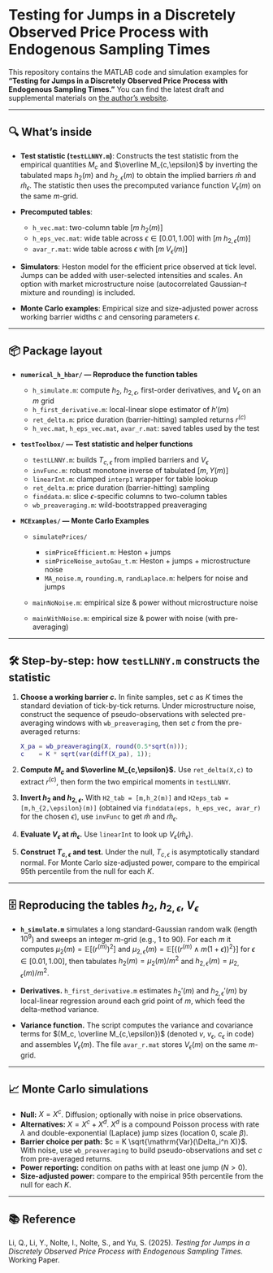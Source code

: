 # Testing for Jumps in a Discretely Observed Price Process with Endogenous Sampling Times

This repository contains the MATLAB code and simulation examples for **“Testing for Jumps in a Discretely Observed Price Process with Endogenous Sampling Times.”**
You can find the latest draft and supplemental materials on [the author’s website](https://www.shifanyu.com/).

---

## 🔍 What’s inside

* **Test statistic (`testLLNNY.m`)**:
Constructs the test statistic from the empirical quantities $M_{c}$ and $\overline M_{c,\epsilon}$ by inverting the tabulated maps $h_{2}(m)$ and $h_{2,\epsilon}(m)$ to obtain the implied barriers $\widehat m$ and $\widehat m_{\epsilon}$. The statistic then uses the precomputed variance function $V_{\epsilon}(m)$ on the same $m$-grid.

* **Precomputed tables**:

  * `h_vec.mat`: two-column table $[m\; h_{2}(m)]$
  * `h_eps_vec.mat`: wide table across $\epsilon \in [0.01,1.00]$ with $[m\; h_{2,\epsilon}(m)]$
  * `avar_r.mat`: wide table across $\epsilon$ with $[m\; V_{\epsilon}(m)]$

* **Simulators**:
  Heston model for the efficient price observed at tick level. Jumps can be added with user-selected intensities and scales. An option with market microstructure noise (autocorrelated Gaussian–$t$ mixture and rounding) is included.

* **Monte Carlo examples**:
  Empirical size and size-adjusted power across working barrier widths $c$ and censoring parameters $\epsilon$.

---

## 📦 Package layout

* **`numerical_h_hbar/` — Reproduce the function tables**

  * `h_simulate.m`: compute $h_{2}$, $h_{2,\epsilon}$, first-order derivatives, and $V_{\epsilon}$ on an $m$ grid
  * `h_first_derivative.m`: local-linear slope estimator of $h'(m)$
  * `ret_delta.m`: price duration (barrier-hitting) sampled returns $r^{(c)}$
  * `h_vec.mat`, `h_eps_vec.mat`, `avar_r.mat`: saved tables used by the test

* **`testToolbox/` — Test statistic and helper functions**

  * `testLLNNY.m`: builds $T_{c,\epsilon}$ from implied barriers and $V_{\epsilon}$
  * `invFunc.m`: robust monotone inverse of tabulated $[m, Y(m)]$
  * `linearInt.m`: clamped `interp1` wrapper for table lookup
  * `ret_delta.m`: price duration (barrier-hitting) sampling
  * `finddata.m`: slice $\epsilon$-specific columns to two-column tables
  * `wb_preaveraging.m`: wild-bootstrapped preaveraging

* **`MCExamples/` — Monte Carlo Examples**

  * `simulatePrices/`
  
    * `simPriceEfficient.m`: Heston + jumps
    * `simPriceNoise_autoGau_t.m`: Heston + jumps + microstructure noise
    * `MA_noise.m`, `rounding.m`, `randLaplace.m`: helpers for noise and jumps
  * `mainNoNoise.m`: empirical size & power without microstructure noise
  * `mainWithNoise.m`: empirical size & power with noise (with pre-averaging)

---

## 🛠️ Step-by-step: how `testLLNNY.m` constructs the statistic

1. **Choose a working barrier $c$.**
   In finite samples, set $c$ as $K$ times the standard deviation of tick-by-tick returns. Under microstructure noise, construct the sequence of pseudo-observations with selected pre-averaging windows with `wb_preaveraging`, then set $c$ from the pre-averaged returns:
   ```matlab
   X_pa = wb_preaveraging(X, round(0.5*sqrt(n)));
   c    = K * sqrt(var(diff(X_pa), 1));
   ```

3. **Compute $M_c$ and $\overline M_{c,\epsilon}$.**
   Use `ret_delta(X,c)` to extract $r^{(c)}$, then form the two empirical moments in `testLLNNY`.

4. **Invert $h_2$ and $h_{2,\epsilon}$.**
   With `H2_tab = [m,h_2(m)]` and `H2eps_tab = [m,h_{2,\epsilon}(m)]` (obtained via `finddata(eps, h_eps_vec, avar_r)` for the chosen $\epsilon$), use `invFunc` to get $\widehat m$ and $\widehat m_{\epsilon}$.

5. **Evaluate $V_{\epsilon}$ at $\widehat m_{\epsilon}$.**
   Use `linearInt` to look up $V_{\epsilon}(\widehat m_{\epsilon})$.

6. **Construct $T_{c,\epsilon}$ and test.**
   Under the null, $T_{c,\epsilon}$ is asymptotically standard normal. For Monte Carlo size-adjusted power, compare to the empirical 95th percentile from the null for each $K$.

---

## 🗄️ Reproducing the tables $h_{2}$, $h_{2,\epsilon}$, $V_{\epsilon}$

* **`h_simulate.m`** simulates a long standard-Gaussian random walk (length $10^9$) and sweeps an integer $m$-grid (e.g., $1$ to $90$). For each $m$ it computes
  $\mu_2(m)=\mathbb{E}[(r^{(m)})^2]$ and
  $\mu_{2,\epsilon}(m)=\mathbb{E}[\{(r^{(m)}\wedge m(1+\epsilon))^2\}]$ for $\epsilon \in [0.01,1.00]$,
  then tabulates $h_{2}(m)=\mu_2(m)/m^2$ and $h_{2,\epsilon}(m)=\mu_{2,\epsilon}(m)/m^2$.

* **Derivatives.** `h_first_derivative.m` estimates $h_2'(m)$ and $h_{2,\epsilon}'(m)$ by local-linear regression around each grid point of $m$, which feed the delta-method variance.

* **Variance function.** The script computes the variance and covariance terms for $(M_c, \overline M_{c,\epsilon})$ (denoted $v$, $v_{\epsilon}$, $c_{\epsilon}$ in code) and assembles $V_{\epsilon}(m)$. The file `avar_r.mat` stores $V_{\epsilon}(m)$ on the same $m$-grid.

---

## 📈 Monte Carlo simulations

* **Null:** $X = X^{c}$. Diffusion; optionally with noise in price observations.
* **Alternatives:** $X = X^{c} + X^{d}$. $X^{d}$ is a compound Poisson process with rate $\lambda$ and double-exponential (Laplace) jump sizes (location 0, scale $\beta$).
* **Barrier choice per path:** $c = K \sqrt{\mathrm{Var}(\Delta_i^n X)}$. With noise, use `wb_preaveraging` to build pseudo-observations and set $c$ from pre-averaged returns.
* **Power reporting:** condition on paths with at least one jump ($N>0$).
* **Size-adjusted power:** compare to the empirical 95th percentile from the null for each $K$.

---

## 📚 Reference

Li, Q., Li, Y., Nolte, I., Nolte, S., and Yu, S. (2025). *Testing for Jumps in a Discretely Observed Price Process with Endogenous Sampling Times.* Working Paper.

